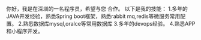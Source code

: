 你好，我是在深圳的一名程序员，希望与您 合作。 以下是我的技能： 1.多年的JAVA开发经验，熟悉Spring boot框架，熟悉rabbit mq,redis等微服务常用配置。 2.熟悉数据库mysql,oralce等常用数据库 3.多年的devops经验。 4.熟悉APP和小程序开发。
